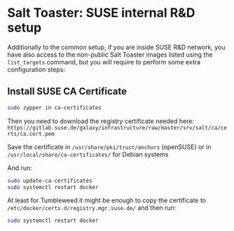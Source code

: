 # Salt Toaster: SUSE internal R&D setup

Additionally to the common setup, if you are inside SUSE R&D network, you have also access to the non-public
Salt Toaster images listed using the `list_targets` command, but you will require to perform some extra configuration
steps:

## Install SUSE CA Certificate

```bash
sudo zypper in ca-certificates
```

Then you need to download the registry certificate needed here:
`https://gitlab.suse.de/galaxy/infrastructure/raw/master/srv/salt/ca/certs/ca.cert.pem`

Save the certificate in `/usr/share/pki/trust/anchors` (openSUSE) or in `/usr/local/share/ca-certificates/` for
Debian systems

And run:

```bash
sudo update-ca-certificates
sudo systemctl restart docker
```

At least for Tumbleweed it might be enough to copy the certificate to `/etc/docker/certs.d/registry.mgr.suse.de/` and
then run:

```bash
sudo systemctl restart docker
```
